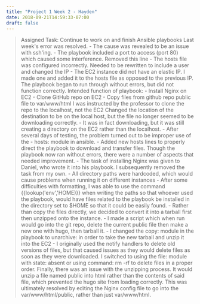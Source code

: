 ```yaml
---
title: "Project 1 Week 2 - Hayden"
date: 2018-09-21T14:59:33-07:00
draft: false
---
```


> Assigned Task: Continue to work on and finish Ansible playbooks
> Last week's error was resolved.
	- The cause was revealed to be an issue with ssh'ing.
	- The playbook included a port to access (port 80) which caused some interference. Removed this line
	- The hosts file was configured incorrectly. Needed to be rewritten to include a user and changed the IP
	- The EC2 instance did not have an elastic IP. I made one and added it to the hosts file as opposed to the previous IP.
> The playbook began to run through without errors, but did not function correctly.
> Intended function of playbook:
	- Install Nginx on EC2
	- Clone GitHub repo on EC2
	- Copy files from github repo public file to var/www/html
> I was instructed by the professor to clone the repo to the localhost, not the EC2
> Changed the location of the destination to be on the local host, but the file no longer seemed to be downloading correctly.
	- It was in fact downloading, but it was still creating a directory on the EC2 rather than the localhost.
	- After several days of testing, the problem turned out to be improper use of the - hosts: module in ansible.
	- Added new hosts lines to properly direct the playbook to download and transfer files.
> Though the playbook now ran without errors, there were a number of aspects that needed improvement.
	- The task of installing Nginx was given to Daniel, who wrote it into his playbook. I subsequently removed the task from my own.
	- All directory paths were hardcoded, which would cause problems when running it on different instances
	- After some difficulties with formatting, I was able to use the command {{lookup('env','HOME)}} when writing the paths so that whoever used the playbook, would have files related to the playbook be installed in the directory set to $HOME so that it could be easily found.
	- Rather than copy the files directly, we decided to convert it into a tarball first then unzipped onto the instance.
	- I made a script which when run would go into the git repo, delete the current public file then make a new one with hugo, then tarball it.
	- I changed the copy: module in the playbook to unarchive: in order to take the new tarball and unzip it into the EC2
	- I originally used the notify handlers to delete old versions of files, but that caused issues as they would delete files as soon as they were downloaded. I switched to using the file: module with state: absent or using command: rm -rf to delete files in a proper order.
> Finally, there was an issue with the unzipping process. It would unzip a file named public into html rather than the contents of said file, which prevented the hugo site from loading correctly. This was ultimately resolved by editing the Nginx config file to go into the var/www/html/public, rather than just var/www/html.

